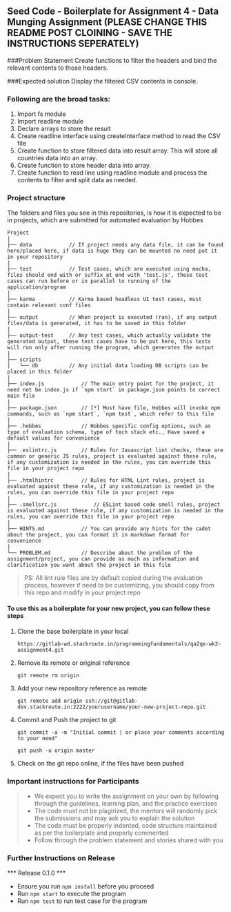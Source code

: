 ## Seed Code - Boilerplate for Assignment 4 - Data Munging Assignment (PLEASE CHANGE THIS README POST CLOINING - SAVE THE INSTRUCTIONS SEPERATELY)

###Problem Statement
Create functions to filter the headers and bind the relevant contents to those headers.

###Expected solution
Display the filtered CSV contents in console.

### Following are the broad tasks:

1. Import fs module
2. Import readline module
3. Declare arrays to store the result
4. Create readline interface using createInterface method to read the CSV file
5. Create function to store filtered data into result array. This will store all countries data into an array.
6. Create function to store header data into array.
7. Create function to read line using readline module and process the contents to filter and split data as needed.

### Project structure

The folders and files you see in this repositories, is how it is expected to be in projects, which are submitted for automated evaluation by Hobbes

	Project
	|
	├── data 			// If project needs any data file, it can be found here/placed here, if data is huge they can be mounted no need put it in your repository
	|
	├── test			// Test cases, which are executed using mocha, files should end with or suffix at end with 'test.js', these test cases can run before or in parallel to running of the application/program
	|
	├── karma			// Karma based headless UI test cases, must contain relevant conf files
	|
	├── output 			// When project is executed (ran), if any output files/data is generated, it has to be saved in this folder
	|
	├── output-test 	// Any test cases, which actually validate the generated output, these test cases have to be put here, this tests will run only after running the program, which generates the output
	|
	├── scripts
	| 	└── db 			// Any initial data loading DB scripts can be placed in this folder
	|
	├── index.js 			// The main entry point for the project, it need not be index.js if `npm start` in package.json points to correct main file
	|
	├── package.json 		// [*] Must have file, Hobbes will invoke npm commands, such as `npm start`, `npm test`, which refer to this file
	|
	├── .hobbes   			// Hobbes specific config options, such as type of evaluation schema, type of tech stack etc., Have saved a default values for convenience
	|
	├── .eslintrc.js 		// Rules for Javascript lint checks, these are common or generic JS rules, project is evaluated against these rule, if any customization is needed in the rules, you can override this file in your project repo
	|
	├── .htmlhintrc 		// Rules for HTML Lint rules, project is evaluated against these rule, if any customization is needed in the rules, you can override this file in your project repo
	|
	├── .smellsrc.js 			// ESLint based code smell rules, project is evaluated against these rule, if any customization is needed in the rules, you can override this file in your project repo
	|
	├── HINTS.md 			// You can provide any hints for the cadet about the project, you can format it in markdown format for convenience
	|
	└── PROBLEM.md  		// Describe about the problem of the assignment/project, you can provide as much as information and clarification you want about the project in this file

> PS: All lint rule files are by default copied during the evaluation process, however if need to be customizing, you should copy from this repo and modify in your project repo


#### To use this as a boilerplate for your new project, you can follow these steps

1. Clone the base boilerplate in your local

	`https://gitlab-wd.stackroute.in/programmingfundamentals/qa2qe-wk2-assignment4.git`

2. Remove its remote or original reference

	`git remote rm origin`

3. Add your new repository reference as remote

	`git remote add origin ssh://git@gitlab-dev.stackroute.in:2222/yourusername/your-new-project-repo.git`

4. Commit and Push the project to git

	`git commit -a -m "Initial commit | or place your comments according to your need"`

	`git push -u origin master`

5. Check on the git repo online, if the files have been pushed


### Important instructions for Participants
> - We expect you to write the assignment on your own by following through the guidelines, learning plan, and the practice exercises
> - The code must not be plagirized, the mentors will randomly pick the submissions and may ask you to explain the solution
> - The code must be properly indented, code structure maintained as per the boilerplate and properly commented
> - Follow through the problem statement and stories shared with you

### Further Instructions on Release

*** Release 0.1.0 ***

- Ensure you run `npm install` before you proceed
- Run `npm start` to execute the program
- Run `npm test` to run test case for the program